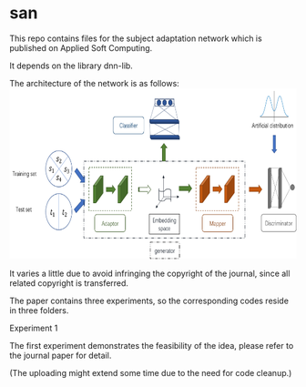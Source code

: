 # san
This repo contains files for the subject adaptation network which is published on Applied Soft Computing.

It depends on the library dnn-lib.

The architecture of the network is as follows:
<img src="arch.png" alt="network architecture" height="300" width="700">

It varies a little due to avoid infringing the copyright of the journal, since all related copyright is transferred.

The paper contains three experiments, so the corresponding codes reside in three folders.

<p>Experiment 1</p>

The first experiment demonstrates the feasibility of the idea, please refer to the journal paper for detail.
 
(The uploading might extend some time due to the need for code cleanup.)
